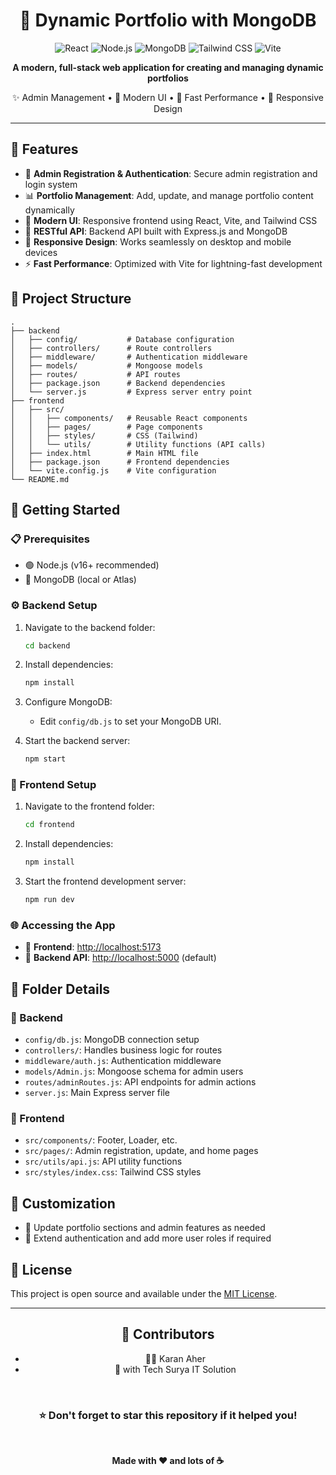 <div align="center">

# 🌟 Dynamic Portfolio with MongoDB

<p align="center">
  <img src="https://img.shields.io/badge/React-20232A?style=for-the-badge&logo=react&logoColor=61DAFB" alt="React">
  <img src="https://img.shields.io/badge/Node.js-43853D?style=for-the-badge&logo=node.js&logoColor=white" alt="Node.js">
  <img src="https://img.shields.io/badge/MongoDB-4EA94B?style=for-the-badge&logo=mongodb&logoColor=white" alt="MongoDB">
  <img src="https://img.shields.io/badge/Tailwind_CSS-38B2AC?style=for-the-badge&logo=tailwind-css&logoColor=white" alt="Tailwind CSS">
  <img src="https://img.shields.io/badge/Vite-646CFF?style=for-the-badge&logo=vite&logoColor=white" alt="Vite">
</p>

<p align="center">
  <strong>A modern, full-stack web application for creating and managing dynamic portfolios</strong>
</p>

<p align="center">
  ✨ Admin Management • 🎨 Modern UI • 🚀 Fast Performance • 📱 Responsive Design
</p>

</div>

---

## 🚀 Features

- 🔐 **Admin Registration & Authentication**: Secure admin registration and login system
- 📊 **Portfolio Management**: Add, update, and manage portfolio content dynamically
- 🎨 **Modern UI**: Responsive frontend using React, Vite, and Tailwind CSS
- 🚀 **RESTful API**: Backend API built with Express.js and MongoDB
- 📱 **Responsive Design**: Works seamlessly on desktop and mobile devices
- ⚡ **Fast Performance**: Optimized with Vite for lightning-fast development

## 📁 Project Structure

```text
.
├── backend
│   ├── config/           # Database configuration
│   ├── controllers/      # Route controllers
│   ├── middleware/       # Authentication middleware
│   ├── models/           # Mongoose models
│   ├── routes/           # API routes
│   ├── package.json      # Backend dependencies
│   └── server.js         # Express server entry point
├── frontend
│   ├── src/
│   │   ├── components/   # Reusable React components
│   │   ├── pages/        # Page components
│   │   ├── styles/       # CSS (Tailwind)
│   │   └── utils/        # Utility functions (API calls)
│   ├── index.html        # Main HTML file
│   ├── package.json      # Frontend dependencies
│   └── vite.config.js    # Vite configuration
└── README.md
```

## 🚀 Getting Started

### 📋 Prerequisites

- 🟢 Node.js (v16+ recommended)
- 🍃 MongoDB (local or Atlas)

### ⚙️ Backend Setup

1. Navigate to the backend folder:
   
   ```sh
   cd backend
   ```

2. Install dependencies:
   
   ```sh
   npm install
   ```

3. Configure MongoDB:
   - Edit `config/db.js` to set your MongoDB URI.

4. Start the backend server:
   
   ```sh
   npm start
   ```

### 🎨 Frontend Setup

1. Navigate to the frontend folder:
   
   ```sh
   cd frontend
   ```

2. Install dependencies:
   
   ```sh
   npm install
   ```

3. Start the frontend development server:
   
   ```sh
   npm run dev
   ```

### 🌐 Accessing the App

- 🎨 **Frontend**: [http://localhost:5173](http://localhost:5173)
- 🔧 **Backend API**: [http://localhost:5000](http://localhost:5000) (default)

## 📖 Folder Details

### 🔧 Backend

- `config/db.js`: MongoDB connection setup
- `controllers/`: Handles business logic for routes
- `middleware/auth.js`: Authentication middleware
- `models/Admin.js`: Mongoose schema for admin users
- `routes/adminRoutes.js`: API endpoints for admin actions
- `server.js`: Main Express server file

### 🎨 Frontend

- `src/components/`: Footer, Loader, etc.
- `src/pages/`: Admin registration, update, and home pages
- `src/utils/api.js`: API utility functions
- `src/styles/index.css`: Tailwind CSS styles

## 🎯 Customization

- 📝 Update portfolio sections and admin features as needed
- 👥 Extend authentication and add more user roles if required

## 📄 License

This project is open source and available under the [MIT License](LICENSE).

---

<div align="center">

## 🤝 Contributors

- 👨‍💻 Karan Aher
- 🌟 with Tech Surya IT Solution

<br>

### ⭐ Don't forget to star this repository if it helped you!

<br>

**Made with ❤️ and lots of ☕**

</div>